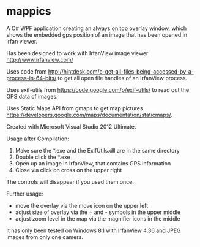 # mappics
A C# WPF application creating an always on top overlay window, which shows the embedded gps position of an image that has been opened in irfan viewer.

Has been designed to work with IrfanView image viewer http://www.irfanview.com/

Uses code from http://hintdesk.com/c-get-all-files-being-accessed-by-a-process-in-64-bits/ to get all open file handles of an IrfanView process.

Uses exif-utils from https://code.google.com/p/exif-utils/ to read out the GPS data of images.

Uses Static Maps API from gmaps to get map pictures https://developers.google.com/maps/documentation/staticmaps/.

Created with Microsoft Visual Studio 2012 Ultimate.

Usage after Compilation:
1. Make sure the *.exe and the ExifUtils.dll are in the same directory
2. Double click the *.exe
3. Open up an image in IrfanView, that contains GPS information
4. Close via click on cross on the upper right

The controls will disappear if you used them once.

Further usage:
- move the overlay via the move icon on the upper left
- adjust size of overlay via the + and - symbols in the upper middle
- adjust zoom level in the map via the magnifier icons in the middle

It has only been tested on Windows 8.1 with IrfanView 4.36 and JPEG images from only one camera.
